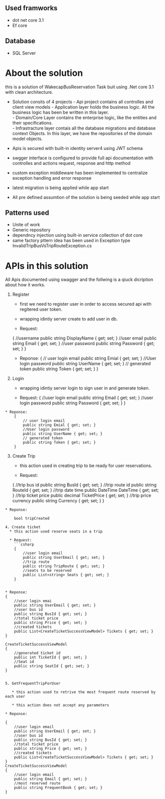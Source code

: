 
## Used framworks 
  * dot net core 3.1
  * Ef core 
  
## Database
  * SQL Server 
  
# About the solution 

this is a solution of WakecapBusReservation Task buit using .Net core 3.1 with clean architecture.
   * Solution consits of 4 projects
         - Api project contains all controlles and client view models
         - Application layer holds the business logic. All the business logic has been be written in this layer.		
         - Domain/Core Layer contains the enterprise logic, like the entities and their specifications.		 
		 - Infrastracture layer contais  all the database migrations and database context Objects. In this layer, we have the repositories of the domain model objects. 
   
   * Apis is secured with built-in identity server4 using JWT schema 
   
   * swgger interface is configured to provide full api documentation with controlles and actions request, response and http method  
   
   * custom exception middleware has been implemented to centralize exception handling and error response

   * latest migration is being applied while app start 
   
   * All pre defined assumtion of the solution is being seeded  while app start
   
   ## Patterns used
   * Unite of work 
   * Generic repository 
   * dependncy injection using built-in service collection of dot core
   * same factory pttern idea has been used in Exception type  InvalidTripBusVsTripRouteException.cs 
   
# APIs in this solution 
   All Apis documented using swagger and the follwing is a qiuck dicription about how  it works.

   1. Register
       * first we need to register user in order to access secured api with regitered user token.  
	   
       * wrapping idintiy server create to add user in db. 
	   
       * Request:
	   
       {
	        //username
			public string DisplayName { get; set; }
			//user email
			public string Email { get; set; }
			//user password
			public string Password { get; set; }
       }
	   
       * Reponse:
       {
			// user login email
			public string Emial { get; set; }
			//User login password
			public string UserName { get; set; }
			// generated token 
			public string Token { get; set; }
        }
	  
   2. Login 
   
       * wrapping idintiy server login to sign user in and generate token. 
       
	   * Request:
       {
			//user login email
			public string Email { get; set; }
			//user login password 
			public string Password { get; set; }
       }

	* Reponse:
		{
			// user login email
			public string Emial { get; set; }
			//User login password
			public string UserName { get; set; }
			// generated token 
			public string Token { get; set; }
		}
   3. Create Trip 
       * this action used in creating trip to be ready for user reservations. 
       
	   * Request:

        {
			//trip bus id 
			public string BusId { get; set; }
			//trip route id 
			public string RouteId { get; set; }
			//trip date time 
			public DateTime DateTime { get; set; }
			//trip ticket price 
			public decimal TicketPrice { get; set; }
			//trip price currency 
			public string Currency { get; set; }
        }

	* Reponse:

		bool tripCreated

	4. Create ticket 
      * this action used reserve seats in a trip   
	  
      * Request:
        ```csharp
	    {
			//user login email 
			public string UserEmail { get; set; }
			//trip route 
			public string TripRoute { get; set; }
			//seats to be reserved 
			public List<string> Seats { get; set; }
        }


	* Reponse:
	{
	    //user login emai
        public string UserEmail { get; set; }
        //user bus id
		public string BusId { get; set; }
        //total ticket price 
		public string Price { get; set; }
		//created tickets 
        public List<CreateTicketSuccessViewModel> Tickets { get; set; }
    }
	
	CreateTicketSuccessViewModel
	{
	    //generated ticket id 
        public int TicketId { get; set; }
		//Seat id 
        public string SeatId { get; set; }
	}
	

	5. GetFrequentTripForUser 
	
       * this action used to retrive the most frequent route reserved by each user    
	   
       * this action does not accept any parameters 

	* Reponse:

	{
	    //user login email
        public string UserEmail { get; set; }
        //user bus id
		public string BusId { get; set; }
        //total ticket price 
		public string Price { get; set; }
		//created tickets 
        public List<CreateTicketSuccessViewModel> Tickets { get; set; }
    }
	CreateTicketSuccessViewModel
	{
	    //user login email		
	    public string Email { get; set; }
        //most reserved route 
		public string FrequentBook { get; set; }
	}


